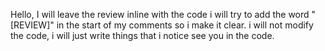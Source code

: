 Hello, I will leave the review inline with the code
i will try to add the word "[REVIEW]" in the start of my comments so i make it clear.
i will not modify the code, i will just write things that i notice
see you in the code.